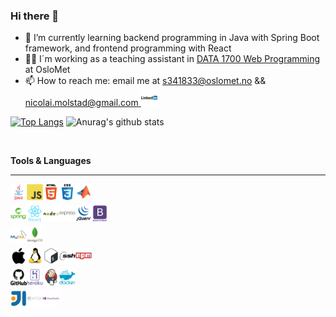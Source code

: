 ### Hi there 👋

- 🌱 I’m currently learning backend programming in Java with Spring Boot framework, and frontend programming with React 
- 👨‍💻 I´m working as a teaching assistant in [DATA 1700 Web Programming](https://student.oslomet.no/studier/-/studieinfo/emne/DATA1700/2020/HØST) at OsloMet
- 📫 How to reach me: email me at s341833@oslomet.no && nicolai.molstad@gmail.com<a href="https://www.linkedin.com/in/nicolai-molstad-319719200/">
    <img src="https://github.com/devicons/devicon/blob/master/icons/linkedin/linkedin-original-wordmark.svg" align="rigth" alt="Java" width="26px" />
</a>

[![Top Langs](https://github-readme-stats.vercel.app/api/top-langs/?username=s341833&show_icons=true&theme=dracula&langs_count=20&count_private=true)](https://github.com/anuraghazra/github-readme-stats)
![Anurag's github stats](https://github-readme-stats.vercel.app/api?username=s341833&show_icons=true&theme=dracula&count_private=true)

<br>

**Tools & Languages**
___
<a href="https://github.com/s341833/Algoritmer-og-Datastrukturer">
    <img src="https://raw.githubusercontent.com/devicons/devicon/master/icons/java/java-original-wordmark.svg" align="left" alt="Java" width="26px" />
</a>
<a href="https://github.com/s341833">
    <img src="https://raw.githubusercontent.com/devicons/devicon/master/icons/javascript/javascript-original.svg" align="left" alt="Javascript" width="26px" />
</a>
<a href="https://github.com/s341833">
    <img src="https://raw.githubusercontent.com/devicons/devicon/master/icons/html5/html5-original-wordmark.svg" align="left" alt="HTML" width="26px" />
</a>
<a href="https://github.com/s341833">
    <img src="https://raw.githubusercontent.com/devicons/devicon/master/icons/css3/css3-original-wordmark.svg" align="left" alt="CSS" width="26px" />
</a>
<a href="https://github.com/s341833">
    <img src="https://raw.githubusercontent.com/devicons/devicon/master/icons/matlab/matlab-original.svg" align="left" alt="Matlab" width="26px" />
</a>
<br><br>
<a href="https://github.com/s341833/Todo-api">
    <img src="https://raw.githubusercontent.com/devicons/devicon/master/icons/spring/spring-original-wordmark.svg" align="left" alt="Spring boot" width="26px" />
</a>
<a href="https://reactjs.org/" target="_blank"> 
  <img src="https://raw.githubusercontent.com/devicons/devicon/master/icons/react/react-original-wordmark.svg" alt="react" align="left" width="26"/> 
</a>
<a href="https://nodejs.org" target="_blank"> 
  <img src="https://raw.githubusercontent.com/devicons/devicon/master/icons/nodejs/nodejs-original-wordmark.svg" alt="nodejs" align="left" width="26"/> 
</a>
<a href="https://expressjs.com" target="_blank"> 
  <img src="https://raw.githubusercontent.com/devicons/devicon/master/icons/express/express-original-wordmark.svg" alt="express" align="left" width="26"/> 
</a>
<a href="" target="_blank"> 
  <img src="https://raw.githubusercontent.com/devicons/devicon/master/icons/jquery/jquery-original-wordmark.svg" alt="jquert" align="left" width="26"/> 
</a>
<a href="" target="_blank"> 
  <img src="https://raw.githubusercontent.com/devicons/devicon/master/icons/bootstrap/bootstrap-plain-wordmark.svg" alt="bootstrap" align="left" width="26"/> 
</a>
<br><br>
<a href="https://www.mysql.com/" target="_blank"> 
    <img src="https://raw.githubusercontent.com/devicons/devicon/master/icons/mysql/mysql-original-wordmark.svg" alt="mysql" width="26" align="left"/> 
</a>
<a href="" target="_blank"> 
    <img src="https://raw.githubusercontent.com/devicons/devicon/master/icons/mongodb/mongodb-original-wordmark.svg" alt="mongodb" width="26" align="left"/> 
</a>
<br><br>
<a href="https://www.linux.org/" target="_blank"> 
  <img src="https://raw.githubusercontent.com/devicons/devicon/master/icons/apple/apple-original.svg" alt="Apple" align="left" width="26"/> 
</a>
<a href="https://www.linux.org/" target="_blank"> 
  <img src="https://raw.githubusercontent.com/devicons/devicon/master/icons/linux/linux-original.svg" alt="linux" align="left" width="26"/> 
</a>
<a href="" target="_blank"> 
  <img src="https://raw.githubusercontent.com/devicons/devicon/master/icons/bash/bash-original.svg" alt="bash" align="left" width="26"/> 
</a>
<a href="" target="_blank"> 
  <img src="https://raw.githubusercontent.com/devicons/devicon/master/icons/ssh/ssh-original-wordmark.svg" alt="ssh" align="left" width="26"/> 
</a>
<a href="" target="_blank"> 
  <img src="https://raw.githubusercontent.com/devicons/devicon/master/icons/npm/npm-original-wordmark.svg" alt="npm" align="left" width="26"/> 
</a>
<br><br>
<a href="" target="_blank"> 
  <img src="https://raw.githubusercontent.com/devicons/devicon/master/icons/github/github-original-wordmark.svg" alt="github" align="left" width="26"/> 
</a>
<a href="" target="_blank"> 
  <img src="https://raw.githubusercontent.com/devicons/devicon/master/icons/heroku/heroku-original-wordmark.svg" alt="heroku" align="left" width="26"/> 
</a>
<a href="" target="_blank"> 
  <img src="https://raw.githubusercontent.com/devicons/devicon/master/icons/jenkins/jenkins-original.svg" alt="jenkins" align="left" width="26"/> 
</a>
<a href="" target="_blank"> 
    <img src="https://raw.githubusercontent.com/devicons/devicon/master/icons/docker/docker-plain-wordmark.svg" alt="docker" width="26" align="left"/> 
</a>
<br><br>
<a href="https://www.jetbrains.com/idea/">
    <img src="https://raw.githubusercontent.com/devicons/devicon/master/icons/intellij/intellij-original.svg" align="left" alt="IntelliJ" width="26px" />
</a>
<a href="" target="_blank"> 
  <img src="https://raw.githubusercontent.com/devicons/devicon/master/icons/atom/atom-original-wordmark.svg" alt="atom" align="left" width="26"/> 
</a>
<a href="" target="_blank"> 
  <img src="https://raw.githubusercontent.com/devicons/devicon/master/icons/visualstudio/visualstudio-plain-wordmark.svg" alt="vs" align="left" width="26"/> 
</a>
<!--
**s341833/s341833** is a ✨ _special_ ✨ repository because its `README.md` (this file) appears on your GitHub profile.

Here are some ideas to get you started:


<h3 align="left">Languages and Tools:</h3>
<p align="left">  <a href="https://git-scm.com/" target="_blank"> <img src="https://www.vectorlogo.zone/logos/git-scm/git-scm-icon.svg" alt="git" width="40" height="40"/> </a> <a href="https://www.java.com" target="_blank"> <img src="https://raw.githubusercontent.com/devicons/devicon/master/icons/java/java-original.svg" alt="java" width="40" height="40"/> </a>     <a href="https://spring.io/" target="_blank"> <img src="https://www.vectorlogo.zone/logos/springio/springio-icon.svg" alt="spring" width="40" height="40"/> </a> </p>




- 🔭 I’m currently working on ...

- 👯 I’m looking to collaborate on ...
- 🤔 I’m looking for help with ...
- 💬 Ask me about ...

- 😄 Pronouns: ...
- ⚡ Fun fact: ...
-->
